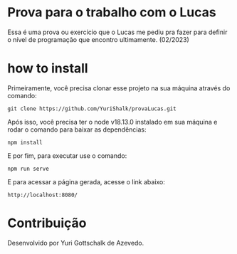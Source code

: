 # Prova para o trabalho com o Lucas

Essa é uma prova ou exercício que o Lucas me pediu pra fazer para definir o nível de programação
que encontro ultimamente. (02/2023)

# how to install

Primeiramente, você precisa clonar esse projeto na sua máquina através do comando:

```
git clone https://github.com/YuriShalk/provaLucas.git
```

Após isso, você precisa ter o node v18.13.0 instalado em sua máquina 
e rodar o comando para baixar as dependências:

```
npm install
```

E por fim, para executar use o comando: 

```
npm run serve
```

E para acessar a página gerada, acesse o link abaixo:

```
http://localhost:8080/
```

# Contribuição

Desenvolvido por Yuri Gottschalk de Azevedo.

